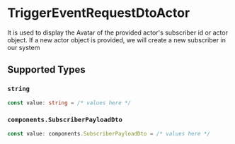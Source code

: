 # TriggerEventRequestDtoActor

It is used to display the Avatar of the provided actor's subscriber id or actor object.
    If a new actor object is provided, we will create a new subscriber in our system
    


## Supported Types

### `string`

```typescript
const value: string = /* values here */
```

### `components.SubscriberPayloadDto`

```typescript
const value: components.SubscriberPayloadDto = /* values here */
```

